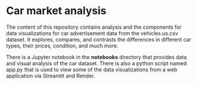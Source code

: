 # Car market analysis
The content of this repository contains analysis and the components for data visualizations for car advertisement data from the vehicles.us.csv dataset. It explores, compares, and contrasts the differences in different car types, their prices, condition, and much more. 

There is a Jupyter notebook in the <b>notebooks</b> directory that provides data and visual analysis of the car dataset. There is also a python script named app.py that is used to view some of the data visualizations from a web application via Streamlit and Render.
